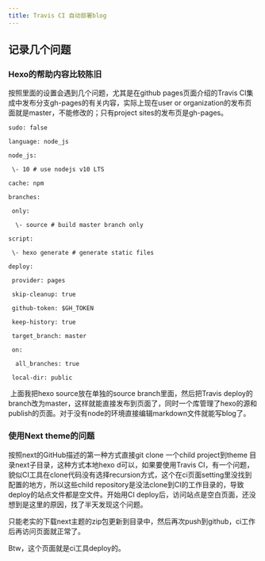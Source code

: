 ```yaml
---
title: Travis CI 自动部署blog 
---
```

## 记录几个问题



### Hexo的帮助内容比较陈旧

按照里面的设置会遇到几个问题，尤其是在github pages页面介绍的Travis CI集成中发布分支gh-pages的有关内容，实际上现在user or organization的发布页面就是master，不能修改的；只有project sites的发布页是gh-pages。

```
sudo: false

language: node_js

node_js:

 \- 10 # use nodejs v10 LTS

cache: npm

branches:

 only:

  \- source # build master branch only

script:

 \- hexo generate # generate static files

deploy:

 provider: pages

 skip-cleanup: true

 github-token: $GH_TOKEN

 keep-history: true

 target_branch: master 

 on:

  all_branches: true

 local-dir: public
```

​	上面我把hexo source放在单独的source branch里面，然后把Travis deploy的branch改为master，这样就能直接发布到页面了，同时一个库管理了hexo的源和publish的页面。对于没有node的环境直接编辑markdown文件就能写blog了。

### 使用Next theme的问题

按照next的GitHub描述的第一种方式直接git clone 一个child project到theme 目录next子目录，这种方式本地hexo d可以，如果要使用Travis CI，有一个问题，貌似CI工具在clone代码没有选择recursion方式，这个在ci页面setting里没找到配置的地方，所以这些child repository是没法clone到CI的工作目录的，导致deploy的站点文件都是空文件。开始用CI deploy后，访问站点是空白页面，还没想到是这里的原因，找了半天发现这个问题。

只能老实的下载next主题的zip包更新到目录中，然后再次push到github，ci工作后再访问页面就正常了。



Btw，这个页面就是ci工具deploy的。




